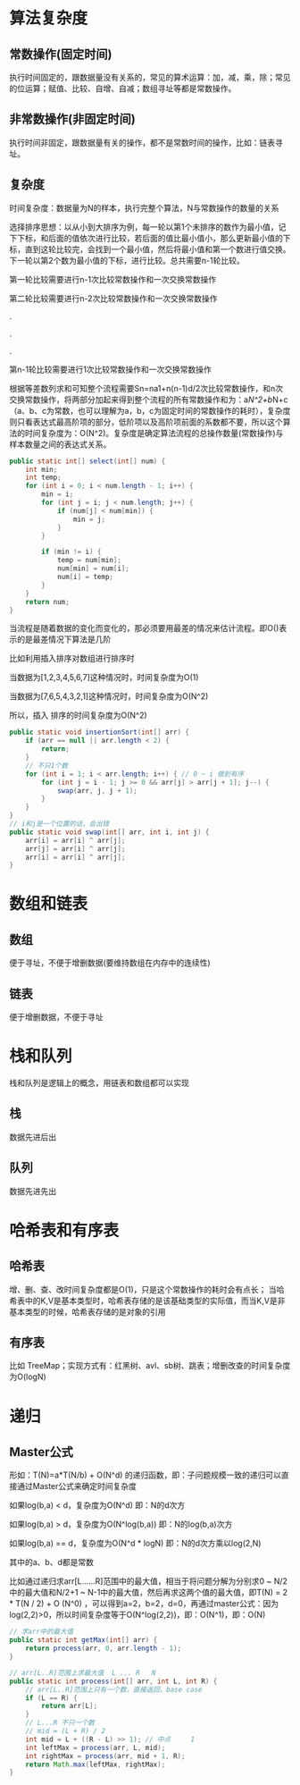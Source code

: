 # 算法复杂度 

## 常数操作(固定时间)

执行时间固定的，跟数据量没有关系的，常见的算术运算：加，减，乘，除；常见的位运算；赋值、比较、自增、自减；数组寻址等都是常数操作。

## 非常数操作(非固定时间)

执行时间非固定，跟数据量有关的操作，都不是常数时间的操作，比如：链表寻址。

## 复杂度

时间复杂度：数据量为N的样本，执行完整个算法，N与常数操作的数量的关系

选择排序思想：以从小到大排序为例，每一轮以第1个未排序的数作为最小值，记下下标，和后面的值依次进行比较，若后面的值比最小值小，那么更新最小值的下标，直到这轮比较完，会找到一个最小值，然后将最小值和第一个数进行值交换。下一轮以第2个数为最小值的下标，进行比较。总共需要n-1轮比较。

第一轮比较需要进行n-1次比较常数操作和一次交换常数操作

第二轮比较需要进行n-2次比较常数操作和一次交换常数操作

.

.

.

第n-1轮比较需要进行1次比较常数操作和一次交换常数操作

根据等差数列求和可知整个流程需要Sn=na1+n(n-1)d/2次比较常数操作，和n次交换常数操作，将两部分加起来得到整个流程的所有常数操作和为：a*N^2+b*N+c（a、b、c为常数，也可以理解为a，b，c为固定时间的常数操作的耗时），复杂度则只看表达式最高阶项的部分，低阶项以及高阶项前面的系数都不要，所以这个算法的时间复杂度为：O(N^2)。复杂度是确定算法流程的总操作数量(常数操作)与样本数量之间的表达式关系。

```java
public static int[] select(int[] num) {
    int min;
    int temp;
    for (int i = 0; i < num.length - 1; i++) {
        min = i;
        for (int j = i; j < num.length; j++) {
            if (num[j] < num[min]) {
                min = j;
            }
        }

        if (min != i) {
            temp = num[min];
            num[min] = num[i];
            num[i] = temp;
        }
    }
    return num;
}
```

当流程是随着数据的变化而变化的，那必须要用最差的情况来估计流程。即O()表示的是最差情况下算法是几阶

比如利用插入排序对数组进行排序时

当数据为[1,2,3,4,5,6,7]这种情况时，时间复杂度为O(1)

当数据为[7,6,5,4,3,2,1]这种情况时，时间复杂度为O(N^2)

所以，插入 排序的时间复杂度为O(N^2)

```java
public static void insertionSort(int[] arr) {
    if (arr == null || arr.length < 2) {
        return;
    }
    // 不只1个数
    for (int i = 1; i < arr.length; i++) { // 0 ~ i 做到有序
        for (int j = i - 1; j >= 0 && arr[j] > arr[j + 1]; j--) {
            swap(arr, j, j + 1);
        }
    }
}
// i和j是一个位置的话，会出错
public static void swap(int[] arr, int i, int j) {
    arr[i] = arr[i] ^ arr[j];
    arr[j] = arr[i] ^ arr[j];
    arr[i] = arr[i] ^ arr[j];
}
```

# 数组和链表

## 数组

便于寻址，不便于增删数据(要维持数组在内存中的连续性)

## 链表

便于增删数据，不便于寻址

# 栈和队列

栈和队列是逻辑上的概念，用链表和数组都可以实现

## 栈

数据先进后出

## 队列

数据先进先出

# 哈希表和有序表

## 哈希表

增、删、查、改时间复杂度都是O(1)，只是这个常数操作的耗时会有点长； 当哈希表中的K,V是基本类型时，哈希表存储的是该基础类型的实际值，而当K,V是非基本类型的时候，哈希表存储的是对象的引用

## 有序表

比如 TreeMap；实现方式有：红黑树、avl、sb树、跳表；增删改查的时间复杂度为O(logN)

# 递归

## Master公式

形如：T(N)=a*T(N/b) + O(N^d) 的递归函数，即：子问题规模一致的递归可以直接通过Master公式来确定时间复杂度

如果log(b,a) < d，复杂度为O(N^d) 即：N的d次方

如果log(b,a) > d，复杂度为O(N^log(b,a)) 即：N的log(b,a)次方

如果log(b,a) == d，复杂度为O(N^d * logN) 即：N的d次方乘以log(2,N)

其中的a、b、d都是常数

比如通过递归求arr[L......R]范围中的最大值，相当于将问题分解为分别求0 ~ N/2中的最大值和N/2+1 ~ N-1中的最大值，然后再求这两个值的最大值，即T(N) = 2  * T(N / 2) + O (N^0) ，可以得到a=2，b=2，d=0，再通过master公式：因为log(2,2)>0，所以时间复杂度等于O(N^log(2,2))，即：O(N^1)，即：O(N)

```java
// 求arr中的最大值
public static int getMax(int[] arr) {
    return process(arr, 0, arr.length - 1);
}

// arr[L..R]范围上求最大值  L ... R   N
public static int process(int[] arr, int L, int R) {
    // arr[L..R]范围上只有一个数，直接返回，base case
    if (L == R) { 
        return arr[L];
    }
    // L...R 不只一个数
    // mid = (L + R) / 2
    int mid = L + ((R - L) >> 1); // 中点   	1
    int leftMax = process(arr, L, mid);
    int rightMax = process(arr, mid + 1, R);
    return Math.max(leftMax, rightMax);
}
```

